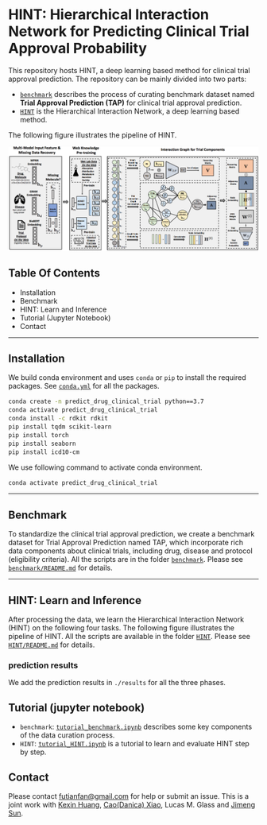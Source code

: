 # HINT: Hierarchical Interaction Network for Predicting Clinical Trial Approval Probability

This repository hosts HINT, a deep learning based method for clinical trial approval prediction. 
The repository can be mainly divided into two parts:
- [`benchmark`](https://github.com/futianfan/clinical-trial-outcome-prediction/tree/main/benchmark) describes the process of curating benchmark dataset named **Trial Approval Prediction (TAP)** for clinical trial approval prediction. 
- [`HINT`](https://github.com/futianfan/clinical-trial-outcome-prediction/tree/main/HINT) is the Hierarchical Interaction Network, a deep learning based method. 


The following figure illustrates the pipeline of HINT. 

<p align="center"><img src="./HINT/hint.png" alt="logo" width="810px" /></p>



## Table Of Contents 

- Installation
- Benchmark 
- HINT: Learn and Inference 
- Tutorial (Jupyter Notebook)
- Contact 

--- 

## Installation

We build conda environment and uses `conda` or `pip` to install the required packages. See [`conda.yml`](https://github.com/futianfan/clinical-trial-outcome-prediction/blob/main/conda.yml) for all the packages. 

```bash
conda create -n predict_drug_clinical_trial python==3.7 
conda activate predict_drug_clinical_trial 
conda install -c rdkit rdkit  
pip install tqdm scikit-learn 
pip install torch
pip install seaborn 
pip install icd10-cm
```

We use following command to activate conda environment. 
```bash
conda activate predict_drug_clinical_trial
```

---

## Benchmark

To standardize the clinical trial approval prediction, we create a benchmark dataset for Trial Approval Prediction named TAP, which incorporate rich data components about clinical trials, including drug, disease and protocol (eligibility criteria). 
All the scripts are in the folder [`benchmark`](https://github.com/futianfan/clinical-trial-outcome-prediction/tree/main/benchmark). 
Please see [`benchmark/README.md`](https://github.com/futianfan/clinical-trial-outcome-prediction/blob/main/benchmark/README.md) for details. 

---

## HINT: Learn and Inference 

After processing the data, we learn the Hierarchical Interaction Network (HINT) on the following four tasks. The following figure illustrates the pipeline of HINT. All the scripts are available in the folder [`HINT`](https://github.com/futianfan/clinical-trial-outcome-prediction/blob/main/HINT). 
Please see [`HINT/README.md`](https://github.com/futianfan/clinical-trial-outcome-prediction/blob/main/HINT/README.md) for details. 

### prediction results

We add the prediction results in `./results` for all the three phases. 

## Tutorial (jupyter notebook)


- `benchmark`: [`tutorial_benchmark.ipynb`](https://github.com/futianfan/clinical-trial-outcome-prediction/blob/main/benchmark/README.md) describes some key components of the data curation process. 
- `HINT`: [`tutorial_HINT.ipynb`](https://github.com/futianfan/clinical-trial-outcome-prediction/blob/main/HINT/README.md) is a tutorial to learn and evaluate HINT step by step. 



## Contact

Please contact futianfan@gmail.com for help or submit an issue. This is a joint work with [Kexin Huang](https://www.kexinhuang.com/), [Cao(Danica) Xiao](https://sites.google.com/view/danicaxiao/), Lucas M. Glass and [Jimeng Sun](http://sunlab.org/). 



















